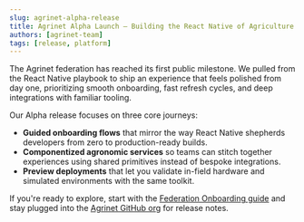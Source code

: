 ```yaml
---
slug: agrinet-alpha-release
title: Agrinet Alpha Launch — Building the React Native of Agriculture
authors: [agrinet-team]
tags: [release, platform]
---
```


<!-- truncate -->

The Agrinet federation has reached its first public milestone. We pulled from the React Native
playbook to ship an experience that feels polished from day one, prioritizing smooth onboarding,
fast refresh cycles, and deep integrations with familiar tooling.

Our Alpha release focuses on three core journeys:

- **Guided onboarding flows** that mirror the way React Native shepherds developers from zero to
  production-ready builds.
- **Componentized agronomic services** so teams can stitch together experiences using shared
  primitives instead of bespoke integrations.
- **Preview deployments** that let you validate in-field hardware and simulated environments with
  the same toolkit.

If you're ready to explore, start with the [Federation Onboarding guide](/docs/onboarding) and stay
plugged into the [Agrinet GitHub org](https://github.com/agrinet) for release notes.
